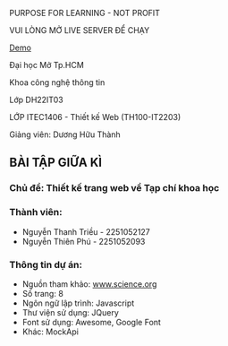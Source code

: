 PURPOSE FOR LEARNING - NOT PROFIT

VUI LÒNG MỞ LIVE SERVER ĐỂ CHẠY

[Demo](https://konnn04.github.io/Science-Journal-Web-Interface/)

Đại học Mở Tp.HCM

Khoa công nghệ thông tin

Lớp DH22IT03

LỚP ITEC1406 - Thiết kế Web (TH100-IT2203)

Giảng viên: Dương Hữu Thành

## BÀI TẬP GIỮA KÌ

### Chủ đề: Thiết kế trang web về Tạp chí khoa học

### Thành viên:
+ Nguyễn Thanh Triều - 2251052127
+ Nguyễn Thiên Phú - 2251052093

### Thông tin dự án:
- Nguồn tham khảo: www.science.org
- Số trang: 8
- Ngôn ngữ lập trình: Javascript
- Thư viện sử dụng: JQuery
- Font sử dụng: Awesome, Google Font
- Khác: MockApi
        

